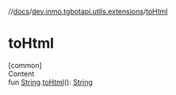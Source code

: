 //[docs](../../index.md)/[dev.inmo.tgbotapi.utils.extensions](index.md)/[toHtml](to-html.md)



# toHtml  
[common]  
Content  
fun [String](https://kotlinlang.org/api/latest/jvm/stdlib/kotlin/-string/index.html).[toHtml](to-html.md)(): [String](https://kotlinlang.org/api/latest/jvm/stdlib/kotlin/-string/index.html)  



